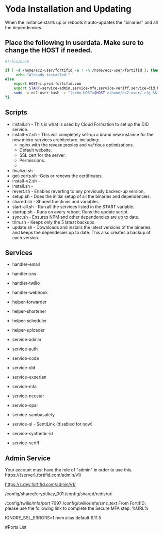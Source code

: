 # Yoda Installation and Updating

When the instance starts up or reboots it auto-updates the "binaries" and all the dependencies.

## Place the following in userdata. Make sure to change the HOST if needed.

```bash 
#!/bin/bash

if [ -d /home/ec2-user/fortifid -a ! -h /home/ec2-user/fortifid ]; then
     echo "Already installed."
else 
    export HOST=i.prod.fortifid.com
    export START=service-admin,service-mfa,service-veriff,service-did,helper-shortener,helper-uploader,helper-scheduler,handler-twilio,handler-email
    sudo -u ec2-user bash -c "(echo HOST=$HOST >/home/ec2-user/.cfg && echo START=$START >>/home/ec2-user/.cfg && curl https://api-uat.fortifid.com/data/od7kTXfGxDax/install-v2.sh | sh) >/home/ec2-user/install.txt 2>&1" 
fi
```

## Scripts
* install.sh - This is what is used by Cloud Formation to set up the DID service.
* install-v2.sh - This will completely set-up a brand new instance for the new micro-services architecture, including:
  * nginx with the revese proxies and va*rious optimizations.
  * Default website.
  * SSL cert for the server.
  * Permissions.
  * 
* finalize.sh - 
* get-certs.sh -Gets or renews the certificates.
* install-v2.sh - 
* install.sh - 
* revert.sh - Enables reverting to any previously backed-up version.
* setup.sh - Does the initial setup of all the binaries and dependencies.
* shared.sh - Shared functions and variables.
* start-all.sh - Run all the services listed in the START variable.
* startup.sh - Runs on every reboot. Runs the update script.
* sync.sh - Ensures NPM and other dependencies are up to date. 
* trim.sh - Keeps only the 5 latest backups.
* update.sh - Downloads and installs the latest versions of the binaries and keeps the dependecies up to date. This also creates a backup of each version.

## Services

* handler-email
* handler-sns
* handler-twilio
* handler-webhook

* helper-forwarder
* helper-shortener
* helper-scheduler
* helper-uploader

* service-admin
* service-auth
* service-code
* service-did
* service-experian
* service-mfa
* service-neustar
* service-opal
* service-sambasafety
* service-sl - SentiLink (disabled for now)
* service-synthetic-id
* service-veriff
 
## Admin Service

Your account must have the role of "admin" in order to use this.
https://{server}.fortifid.com/admin/v1/

https://z.dev.fortifid.com/admin/v1/


/config/shared/crypt/key_001
/config/shared/redis/url

/config/twilio/mfa/port 7997
/config/twilio/mfa/sms_text From FortifID: please use the following link to complete the Secure MFA step: %URL% 

IGNORE_SSL_ERRORS=1
nvm alias default 6.11.5


#Ports List
